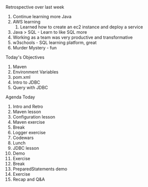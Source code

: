 Retrospective over last week

1. Continue learning more Java
2. AWS learning
   1. Learned how to create an ec2 instance and deploy a service
3. Java > SQL - Learn to like SQL more
4. Working as a team was very productive and transformative
5. w3schools - SQL learning platform, great
6. Murder Mystery - fun


Today's Objectives

1. Maven
2. Environment Variables
3. pom.xml
4. Intro to JDBC
5. Query with JDBC


Agenda Today

1. Intro and Retro
2. Maven lesson
3. Configuration lesson
4. Maven exercise
5. Break
6. Logger exercise
7. Codewars
8. Lunch
9. JDBC lesson
10. Demo
11. Exercise
12. Break
13. PreparedStatements demo
14. Exercise
15. Recap and Q&A